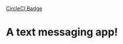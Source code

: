 [CircleCI Badge](https://circleci.com/gh/:jsullivan5/:txtsmrt-api.png?circle-token=:circle-token)

# A text messaging app!
